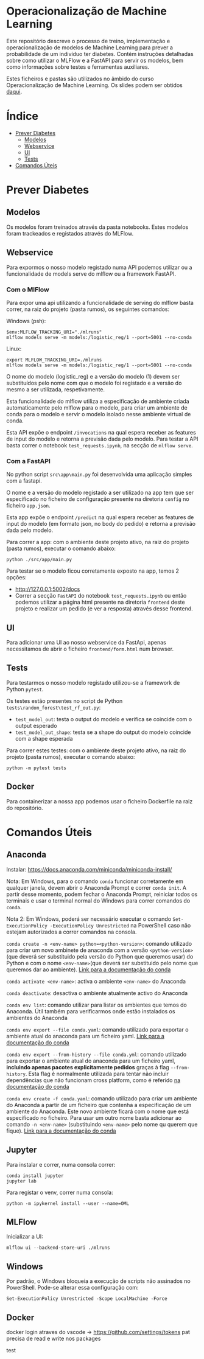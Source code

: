 # Operacionalização de Machine Learning

Este repositório descreve o processo de treino, implementação e operacionalização de modelos de Machine Learning para prever a probabilidade de um indivíduo ter diabetes. Contém instruções detalhadas sobre como utilizar o MLFlow e a FastAPI para servir os modelos, bem como informações sobre testes e ferramentas auxiliares.

Estes ficheiros e pastas são utilizados no âmbido do curso Operacionalização de Machine Learning. Os slides podem ser obtidos [daqui](https://docs.google.com/presentation/d/1nJI_xrpfoA2itFLAVaF9O4SjYUerUkByfPSLog04lEo/edit?usp=sharing).


# Índice
- [Prever Diabetes](#prever-diabetes)
    - [Modelos](#modelos)
    - [Webservice](#webservice)
    - [UI](#ui)
    - [Tests](#tests)
- [Comandos Úteis](#comandos-úteis)

# Prever Diabetes

## Modelos

Os modelos foram treinados através da pasta notebooks.
Estes modelos foram trackeados e registados através do MLFlow.

## Webservice

Para expormos o nosso modelo registado numa API podemos utilizar ou a funcionalidade de models serve do mlflow ou a framework FastAPI.

### Com o MlFlow

Para expor uma api utilizando a funcionalidade de serving do mlflow basta correr, na raiz do projeto (pasta rumos), os seguintes comandos:

Windows (psh):
```
$env:MLFLOW_TRACKING_URI="./mlruns"
mlflow models serve -m models:/logistic_reg/1 --port=5001 --no-conda
```

Linux:
```
export MLFLOW_TRACKING_URI=./mlruns
mlflow models serve -m models:/logistic_reg/1 --port=5001 --no-conda
```

O nome do modelo (logistic_reg) e a versão do modelo (1) devem ser substituídos pelo nome com que o modelo foi registado e a versão do mesmo a ser utilizada, respetivamente.

Esta funcionalidade do mlflow utiliza a especificação de ambiente criada automaticamente pelo mlflow para o modelo, para criar um ambiente de conda para o modelo e servir o modelo isolado nesse ambiente virtual de conda.

Esta API expõe o endpoint `/invocations` na qual espera receber as features de input do modelo e retorna a previsão dada pelo modelo. Para testar a API basta correr o notebook `test_requests.ipynb`, na secção de `mlflow serve`.

### Com a FastAPI

No python script `src\app\main.py` foi desenvolvida uma aplicação simples com a fastapi.

O nome e a versão do modelo registado a ser utilizado na app tem que ser especificado no ficheiro de configuração presente na diretoria `config` no ficheiro `app.json`.

Esta app expõe o endpoint `/predict` na qual espera receber as features de input do modelo (em formato json, no body do pedido) e retorna a previsão dada pelo modelo.

Para correr a app: com o ambiente deste projeto ativo, na raiz do projeto (pasta rumos), executar o comando abaixo:

```
python ./src/app/main.py
```

Para testar se o modelo ficou corretamente exposto na app, temos 2 opções:
- http://127.0.0.1:5002/docs
- Correr a secção `FastAPI` do notebook `test_requests.ipynb` ou então podemos utilizar a página html presente na diretoria `frontend` deste projeto e realizar um pedido (e ver a resposta) através desse frontend.

## UI

Para adicionar uma UI ao nosso webservice da FastApi, apenas necessitamos de abrir o ficheiro `frontend/form.html` num browser.

## Tests

Para testarmos o nosso modelo registado utilizou-se a framework de Python `pytest`.

Os testes estão presentes no script de Python `tests\random_forest\test_rf_out.py`:

* `test_model_out`: testa o output do modelo e verifica se coincide com o output esperado
* `test_model_out_shape`: testa se a shape do output do modelo coincide com a shape esperada

Para correr estes testes: com o ambiente deste projeto ativo, na raiz do projeto (pasta rumos), executar o comando abaixo:

```
python -m pytest tests
```

## Docker

Para containerizar a nossa app podemos usar o ficheiro Dockerfile na raiz do repositório.


# Comandos Úteis

## Anaconda

Instalar: https://docs.anaconda.com/miniconda/miniconda-install/

Nota: Em Windows, para o comando `conda` funcionar corretamente em qualquer janela, devem abrir o Anaconda Prompt e correr `conda init`. A partir desse momento, podem fechar o Anaconda Prompt, reiniciar todos os terminais e usar o terminal normal do Windows para correr comandos do `conda`.

Nota 2: Em Windows, poderá ser necessário executar o comando `Set-ExecutionPolicy -ExecutionPolicy Unrestricted` na PowerShell caso não estejam autorizados a correr comandos na consola.

`conda create -n <env-name> python=<python-version>`: comando utilizado para criar um novo ambinete de anaconda com a versão `<python-version>` (que deverá ser substituido pela versão do Python que queremos usar) do Python e com o nome `<env-name>`(que deverá ser substituido pelo nome que queremos dar ao ambiente). [Link para a documentação do conda](https://conda.io/projects/conda/en/latest/user-guide/tasks/manage-environments.html#creating-an-environment-with-commands)

`conda activate <env-name>`: activa o ambiente `<env-name>` do Anaconda

`conda deactivate`: desactiva o ambiente atualmente activo do Anaconda

`conda env list`: comando utilizar para listar os ambientes que temos do Anaconda. Útil também para verificarmos onde estão instalados os ambientes do Anaconda

`conda env export --file conda.yaml`: comando utilizado para exportar o ambiente atual do anaconda para um ficheiro yaml. [Link para a documentação do conda](https://conda.io/projects/conda/en/latest/user-guide/tasks/manage-environments.html#exporting-the-environment-yml-file)

`conda env export --from-history --file conda.yml`: comando utilizado para exportar o ambiente atual do anaconda para um ficheiro yaml, **incluindo apenas pacotes explicitamente pedidos** graças à flag `--from-history`. Esta flag é normalmente utilizada para tentar não incluir dependências que não funcionam cross platform, como é referido [na documentação do conda](https://conda.io/projects/conda/en/latest/user-guide/tasks/manage-environments.html#exporting-an-environment-file-across-platforms) 

`conda env create -f conda.yaml`: comando utilizado para criar um ambiente do Anaconda a partir de um ficheiro que contenha a especificação de um ambiente do Anaconda. Este novo ambiente ficará com o nome que está especificado no ficheiro. Para usar um outro nome basta adicionar ao comando `-n <env-name>` (substituindo `<env-name>` pelo nome qu querem que fique). [Link para a documentação do conda](https://conda.io/projects/conda/en/latest/user-guide/tasks/manage-environments.html#creating-an-environment-from-an-environment-yml-file)


## Jupyter

Para instalar e correr, numa consola correr:

```
conda install jupyter
jupyter lab
```

Para registar o venv, correr numa consola:

```
python -m ipykernel install --user --name=OML
```

## MLFlow

Inicializar a UI:

```
mlflow ui --backend-store-uri ./mlruns
```

## Windows

Por padrão, o Windows bloqueia a execução de scripts não assinados no PowerShell. Pode-se alterar essa configuração com:

```
Set-ExecutionPolicy Unrestricted -Scope LocalMachine -Force
```

## Docker

docker login atraves do vscode -> https://github.com/settings/tokens pat precisa de read e write nos packages


test
